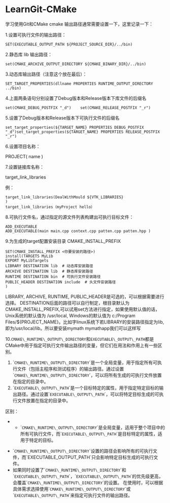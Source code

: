 # LearnGit-CMake

学习使用Git和CMake
cmake 输出路径通常需要设置一下，这里记录一下：

1.设置可执行文件的输出路径：

```
SET(EXECUTABLE_OUTPUT_PATH ${PROJECT_SOURCE_DIR}/../bin)
```

2.静态库 lib 输出路径：

```
set(CMAKE_ARCHIVE_OUTPUT_DIRECTORY ${CMAKE_BINARY_DIR}/../bin)
```

3.动态库输出路径（注意这个放在最后）：

```
SET_TARGET_PROPERTIES(dllname PROPERTIES RUNTIME_OUTPUT_DIRECTORY ../bin)
```

4.上面两条语句分别设置了Debug版本和Release版本下库文件的后缀名

```
set(CMAKE_DEBUG_POSTFIX "_d")    set(CMAKE_RELEASE_POSTFIX "_r")
```

5.设置了Debug版本和Release版本下可执行文件的后缀名

```
set_target_properties(${TARGET_NAME} PROPERTIES DEBUG_POSTFIX "_d")set_target_properties(${TARGET_NAME} PROPERTIES RELEASE_POSTFIX "_r")
```

6.设置项目名称：

PROJECT( name )

7.设置链接库名称：

target_link_libraries

例：

```
target_link_libraries(DealWithMould ${VTK_LIBRARIES}
)
target_link_libraries（myProject hello）
```

8.可执行文件名，通过指定的源文件列表构建出可执行目标文件：

```
ADD_EXECUTABLE
ADD_EXECUTABLE(main main.cpp context.cpp patten.cpp patten.hpp )
```

9.为生成的target配置安装目录 CMAKE_INSTALL_PREFIX

```
SET(CMAKE_INSTALL_PREFIX <你要安装的路径>)
install(TARGETS MyLib
EXPORT MyLibTargets
LIBRARY DESTINATION lib  # 动态库安装路径
ARCHIVE DESTINATION lib  # 静态库安装路径
RUNTIME DESTINATION bin  # 可执行文件安装路径
PUBLIC_HEADER DESTINATION include  # 头文件安装路径
)
```

LIBRARY, ARCHIVE, RUNTIME, PUBLIC_HEADER是可选的，可以根据需要进行选择。 DESTINATION后面的路径可以自行制定，根目录默认为CMAKE_INSTALL_PREFIX,可以试用set方法进行指定，如果使用默认值的话，Unix系统的默认值为 /usr/local, Windows的默认值为 c:/Program Files/${PROJECT_NAME}。比如字linux系统下若LIBRARY的安装路径指定为lib,即为/usr/local/lib。所以要安装mymath mymathapp我们可以这样写

10.`CMAKE\_RUNTIME\_OUTPUT\_DIRECTORY`和`EXECUTABLE\_OUTPUT\_PATH`都是CMake中用于指定可执行文件输出路径的变量，但它们在用法和作用上有一些区别。

1. \``CMAKE\_RUNTIME\_OUTPUT\_DIRECTORY`\`是一个全局变量，用于指定所有可执行文件（包括主程序和测试程序）的输出路径。通过设置\``CMAKE\_RUNTIME\_OUTPUT\_DIRECTORY`\`，可以将所有生成的可执行文件放置在指定的目录中。
2. \``EXECUTABLE\_OUTPUT\_PATH`\`是一个目标特定的属性，用于指定特定目标的输出路径。通过设置\``EXECUTABLE\_OUTPUT\_PATH`\`，可以将特定目标生成的可执行文件放置在指定的目录中。

区别：

* - \``CMAKE\_RUNTIME\_OUTPUT\_DIRECTORY`\`是全局变量，适用于整个项目中的所有可执行文件，而\``EXECUTABLE\_OUTPUT\_PATH`\`是目标特定的属性，适用于特定的目标。

- \``CMAKE\_RUNTIME\_OUTPUT\_DIRECTORY`\`设置的路径会影响所有的可执行文件，而\`EXECUTABLE\_OUTPUT\_PATH\`只会影响特定目标生成的可执行文件。
- 如果同时设置了\``CMAKE\_RUNTIME\_OUTPUT\_DIRECTORY`\`和\``EXECUTABLE\_OUTPUT\_PATH`\`，\``EXECUTABLE\_OUTPUT\_PATH`\`的优先级更高，会覆盖\``CMAKE\_RUNTIME\_OUTPUT\_DIRECTORY`\`的设置。  在使用时，可以根据具体需求选择使用\``CMAKE\_RUNTIME\_OUTPUT\_DIRECTORY`\`或\``EXECUTABLE\_OUTPUT\_PATH`\`来指定可执行文件的输出路径。
